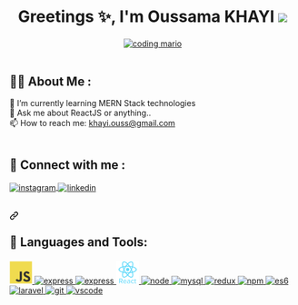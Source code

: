 <h1 align="center">Greetings ✨, I'm Oussama KHAYI <img src="https://media.giphy.com/media/hvRJCLFzcasrR4ia7z/giphy.gif" width="35"></h1>
<div dir="auto" align="center">
  <a rel="noopener noreferrer nofollow" href="#"><img align="center" alt="coding mario" width="80%" style="border-raduis:50px" src="https://media3.giphy.com/media/qgQUggAC3Pfv687qPC/giphy.gif?cid=ecf05e474qjq8p6g9rywm3efgq7cwktvjfk7a71ixx2hpsgy&ep=v1_gifs_related&rid=giphy.gif&ct=g" data-canonical-src="" style="max-width: 80%;"></a>
</div> </br>
<h2 dir="auto">
🙋‍♂ About Me :</h2>
🌱 I’m currently learning MERN Stack technologies <br/>
💬 Ask me about ReactJS or anything.. <br/>
📫 How to reach me: <a  href="mailto:khayi.ouss@gmail.com">khayi.ouss@gmail.com</a> <br/>
<br/>
<h2 dir="auto">  
📱 Connect with me : 
</h2>
<p align="left" dir="auto">
<a  href="https://instagram.com/ousskhayi" rel="nofollow"  target="_blank">
  <img align="center" src="https://raw.githubusercontent.com/rahuldkjain/github-profile-readme-generator/master/src/images/icons/Social/instagram.svg" alt="instagram" height="30" width="40" style="max-width: 100%;">
</a>
<a  href="https://www.linkedin.com/in/ousskhayi" rel="nofollow"  target="_blank">
  <img align="center" src="https://raw.githubusercontent.com/rahuldkjain/github-profile-readme-generator/master/src/images/icons/Social/linked-in-alt.svg" alt="linkedin" height="30" width="40" style="max-width: 100%;"></a>
</p>
<h2 dir="auto">
  <a id="user-content--languages-and-tools" class="anchor" aria-hidden="true" href="#-languages-and-tools">
    <svg class="octicon octicon-link" viewBox="0 0 16 16" version="1.1" width="16" height="16" aria-hidden="true">
    <path d="m7.775 3.275 1.25-1.25a3.5 3.5 0 1 1 4.95 4.95l-2.5 2.5a3.5 3.5 0 0 1-4.95 0 .751.751 0 0 1 .018-1.042.751.751 0 0 1 1.042-.018 1.998 1.998 0 0 0 2.83 0l2.5-2.5a2.002 2.002 0 0 0-2.83-2.83l-1.25 1.25a.751.751 0 0 1-1.042-.018.751.751 0 0 1-.018-1.042Zm-4.69 9.64a1.998 1.998 0 0 0 2.83 0l1.25-1.25a.751.751 0 0 1 1.042.018.751.751 0 0 1 .018 1.042l-1.25 1.25a3.5 3.5 0 1 1-4.95-4.95l2.5-2.5a3.5 3.5 0 0 1 4.95 0 .751.751 0 0 1-.018 1.042.751.751 0 0 1-1.042.018 1.998 1.998 0 0 0-2.83 0l-2.5 2.5a1.998 1.998 0 0 0 0 2.83Z">
    
  </path>
  </svg>
  
  </a>🚀 Languages and Tools:</h2>
<p align="left" dir="auto"> 
<a  href="https://developer.mozilla.org/en-US/docs/Web/JavaScript" rel="nofollow"> <img src="https://raw.githubusercontent.com/devicons/devicon/master/icons/javascript/javascript-original.svg" alt="javascript" width="40" height="40" style="max-width: 100%;"> </a>
<a  href="https://www.mongodb.com/" rel="nofollow"> <img src="https://webimages.mongodb.com/_com_assets/cms/kuyjf3vea2hg34taa-horizontal_default_slate_blue.svg?auto=format%252Ccompress" alt="express" width="auto" height="40" style="max-width: 100%;"> </a>
<a  href="https://expressjs.com/" rel="nofollow">
<img src="https://expressjs.com/images/express-facebook-share.png" alt="express" width="auto" height="40" style="max-width: 100%;">
</a>
 <a  href="https://reactjs.org/" rel="nofollow"> <img src="https://raw.githubusercontent.com/devicons/devicon/master/icons/react/react-original-wordmark.svg" alt="react" width="40" height="40" style="max-width: 100%;"> </a>
<a  href="https://nodejs.org/en" rel="nofollow">
<img src="https://brandeps.com/logo-download/N/Node-JS-logo-vector-02.svg" alt="node" width="40" height="40" style="max-width: 100%;">
</a>
<a  href="https://www.mysql.com/" rel="nofollow">
<img src="https://brandeps.com/logo-download/M/MySQL-logo-vector-01.svg" alt="mysql" width="40" height="40" style="max-width: 100%;">
</a>
<a  href="https://redux.js.org/" rel="nofollow">
<img src="https://brandeps.com/logo-download/R/Redux-logo-vector-01.svg" alt="redux" width="40" height="40" style="max-width: 100%;">
</a>
<a  href="https://www.npmjs.com/" rel="nofollow">
<img src="https://brandeps.com/logo-download/N/Npm-logo-vector-01.svg" alt="npm" width="40" height="40" style="max-width: 100%;">
</a>
<a  href="https://www.javascripttutorial.net/es6/" rel="nofollow">
<img src="https://brandeps.com/logo-download/E/ES6-logo-vector-01.svg" alt="es6" width="40" height="40" style="max-width: 100%;">
</a>
<a  href="https://laravel.com/" rel="nofollow">
<img src="https://brandeps.com/icon-download/L/Laravel-icon-vector-04.svg" alt="laravel" width="40" height="40" style="max-width: 100%;">
</a>
<a  href="https://git-scm.com/" rel="nofollow">
<img src="https://brandeps.com/icon-download/G/Git-icon-vector-06.svg" alt="git" width="40" height="40" style="max-width: 100%;">
</a>
<a  href="https://code.visualstudio.com/" rel="nofollow">
<img src="https://res.cloudinary.com/practicaldev/image/fetch/s--SVYYuVPf--/c_imagga_scale,f_auto,fl_progressive,h_900,q_auto,w_1600/https://dev-to-uploads.s3.amazonaws.com/uploads/articles/yr6exr2envrhs71dzmii.png" alt="vscode" width="auto" height="40" style="max-width: 100%;">
</a>
</p>
